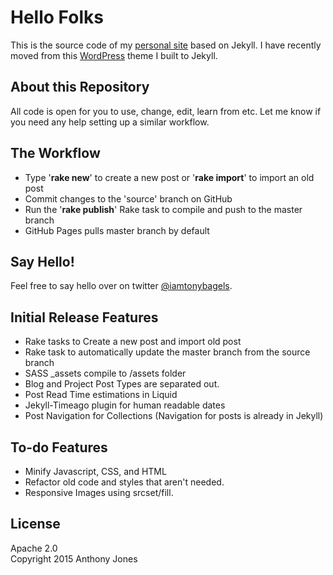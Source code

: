 # Hello Folks
This is the source code of my [personal site](http://tony-jones.github.io) based on Jekyll. I have recently moved from this [WordPress](https://github.com/tony-jones/anthonyjones) theme I built to Jekyll.

## About this Repository
All code is open for you to use, change, edit, learn from etc.
Let me know if you need any help setting up a similar workflow.

## The Workflow
* Type '**rake new**' to create a new post or '**rake import**' to import an old post
* Commit changes to the 'source' branch on GitHub
* Run the '**rake publish**' Rake task to compile and push to the master branch
* GitHub Pages pulls master branch by default

## Say Hello!
Feel free to say hello over on twitter [@iamtonybagels](http://twitter.com/iamtonybagels).

## Initial Release Features
- Rake tasks to Create a new post and import old post
- Rake task to automatically update the master branch from the source branch
- SASS _assets compile to /assets folder
- Blog and Project Post Types are separated out.
- Post Read Time estimations in Liquid
- Jekyll-Timeago plugin for human readable dates
- Post Navigation for Collections (Navigation for posts is already in Jekyll)

## To-do Features
- Minify Javascript, CSS, and HTML
- Refactor old code and styles that aren't needed.
- Responsive Images using srcset/fill.

## License

Apache 2.0  
Copyright 2015 Anthony Jones
